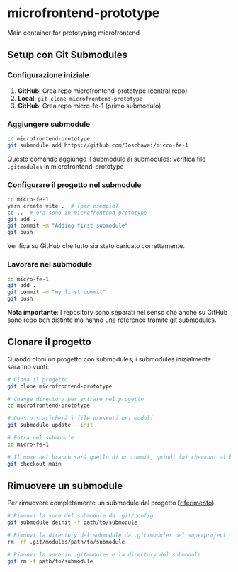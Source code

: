 # microfrontend-prototype

Main container for prototyping microfrontend

## Setup con Git Submodules

### Configurazione iniziale

1. **GitHub**: Crea repo microfrontend-prototype (central repo)
2. **Local**: `git clone microfrontend-prototype`
3. **GitHub**: Crea repo micro-fe-1 (primo submodulo)

### Aggiungere submodule

```bash
cd microfrontend-prototype
git submodule add https://github.com/Joschavai/micro-fe-1
```

Questo comando aggiunge il submodule ai submodules: verifica file `.gitmodules` in microfrontend-prototype

### Configurare il progetto nel submodule

```bash
cd micro-fe-1
yarn create vite .  # (per esempio)
cd ..  # ora sono in microfrontend-prototype
git add .
git commit -m "Adding first submodule"
git push
```

Verifica su GitHub che tutto sia stato caricato correttamente.

### Lavorare nel submodule

```bash
cd micro-fe-1
git add .
git commit -m "my first commit"
git push
```

**Nota importante**: I repository sono separati nel senso che anche su GitHub sono repo ben distinte ma hanno una reference tramite git submodules.

## Clonare il progetto

Quando cloni un progetto con submodules, i submodules inizialmente saranno vuoti:

```bash
# Clona il progetto
git clone microfrontend-prototype

# Change directory per entrare nel progetto
cd microfrontend-prototype

# Questo scaricherà i file presenti nei moduli
git submodule update --init

# Entra nel submodule
cd micro-fe-1

# Il nome del branch sarà quello di un commit, quindi fai checkout al branch principale
git checkout main
```

## Rimuovere un submodule

Per rimuovere completamente un submodule dal progetto ([riferimento](https://gist.github.com/myusuf3/7f645819ded92bda6677)):

```bash
# Rimuovi la voce del submodule da .git/config
git submodule deinit -f path/to/submodule

# Rimuovi la directory del submodule da .git/modules del superproject
rm -rf .git/modules/path/to/submodule

# Rimuovi la voce in .gitmodules e la directory del submodule
git rm -f path/to/submodule
```
